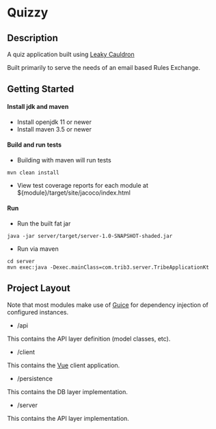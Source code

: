 Quizzy
=======

Description
-----------
A quiz application built using [Leaky Cauldron](https://github.com/trib3/leakycauldron)

Built primarily to serve the needs of an email based Rules Exchange.

Getting Started
---------------
#### Install jdk and maven
* Install openjdk 11 or newer
* Install maven 3.5 or newer
#### Build and run tests
* Building with maven will run tests
```
mvn clean install
```
* View test coverage reports for each module at ${module}/target/site/jacoco/index.html
#### Run
* Run the built fat jar
```
java -jar server/target/server-1.0-SNAPSHOT-shaded.jar
```
* Run via maven
```
cd server
mvn exec:java -Dexec.mainClass=com.trib3.server.TribeApplicationKt
```

Project Layout
--------------
Note that most modules make use of [Guice](https://github.com/google/guice) for 
dependency injection of configured instances.

* /api

This contains the API layer definition (model classes, etc).

* /client

This contains the [Vue](https://vuejs.org) client application.

* /persistence

This contains the DB layer implementation.

* /server

This contains the API layer implementation.
